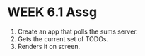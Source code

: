 # WEEK 6.1 Assg

1. Create an app that polls the sums server.
2. Gets the current set of TODOs.
3. Renders it on screen.